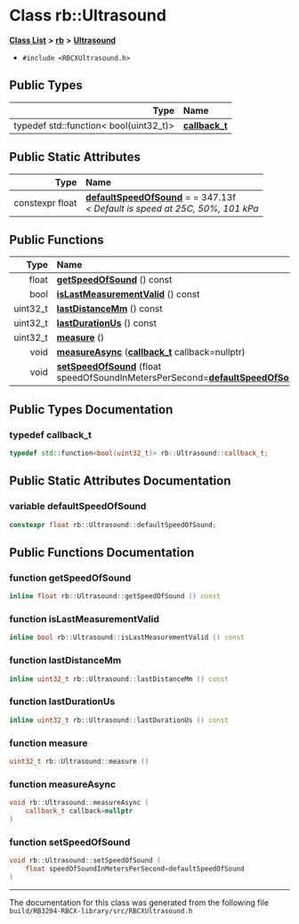 
# Class rb::Ultrasound


[**Class List**](annotated.md) **>** [**rb**](namespacerb.md) **>** [**Ultrasound**](classrb_1_1_ultrasound.md)





* `#include <RBCXUltrasound.h>`











## Public Types

| Type | Name |
| ---: | :--- |
| typedef std::function&lt; bool(uint32\_t)&gt; | [**callback\_t**](classrb_1_1_ultrasound.md#typedef-callback-t)  <br> |



## Public Static Attributes

| Type | Name |
| ---: | :--- |
|  constexpr float | [**defaultSpeedOfSound**](classrb_1_1_ultrasound.md#variable-defaultspeedofsound)   = = 347.13f<br>_&lt; Default is speed at 25C, 50%, 101 kPa_  |

## Public Functions

| Type | Name |
| ---: | :--- |
|  float | [**getSpeedOfSound**](classrb_1_1_ultrasound.md#function-getspeedofsound) () const<br> |
|  bool | [**isLastMeasurementValid**](classrb_1_1_ultrasound.md#function-islastmeasurementvalid) () const<br> |
|  uint32\_t | [**lastDistanceMm**](classrb_1_1_ultrasound.md#function-lastdistancemm) () const<br> |
|  uint32\_t | [**lastDurationUs**](classrb_1_1_ultrasound.md#function-lastdurationus) () const<br> |
|  uint32\_t | [**measure**](classrb_1_1_ultrasound.md#function-measure) () <br> |
|  void | [**measureAsync**](classrb_1_1_ultrasound.md#function-measureasync) ([**callback\_t**](classrb_1_1_ultrasound.md#typedef-callback-t) callback=nullptr) <br> |
|  void | [**setSpeedOfSound**](classrb_1_1_ultrasound.md#function-setspeedofsound) (float speedOfSoundInMetersPerSecond=[**defaultSpeedOfSound**](classrb_1_1_ultrasound.md#variable-defaultspeedofsound)) <br> |








## Public Types Documentation


### typedef callback\_t 


```cpp
typedef std::function<bool(uint32_t)> rb::Ultrasound::callback_t;
```


## Public Static Attributes Documentation


### variable defaultSpeedOfSound 


```cpp
constexpr float rb::Ultrasound::defaultSpeedOfSound;
```


## Public Functions Documentation


### function getSpeedOfSound 


```cpp
inline float rb::Ultrasound::getSpeedOfSound () const
```



### function isLastMeasurementValid 


```cpp
inline bool rb::Ultrasound::isLastMeasurementValid () const
```



### function lastDistanceMm 


```cpp
inline uint32_t rb::Ultrasound::lastDistanceMm () const
```



### function lastDurationUs 


```cpp
inline uint32_t rb::Ultrasound::lastDurationUs () const
```



### function measure 


```cpp
uint32_t rb::Ultrasound::measure () 
```



### function measureAsync 


```cpp
void rb::Ultrasound::measureAsync (
    callback_t callback=nullptr
) 
```



### function setSpeedOfSound 


```cpp
void rb::Ultrasound::setSpeedOfSound (
    float speedOfSoundInMetersPerSecond=defaultSpeedOfSound
) 
```



------------------------------
The documentation for this class was generated from the following file `build/RB3204-RBCX-library/src/RBCXUltrasound.h`